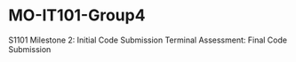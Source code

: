 # MO-IT101-Group4
S1101 Milestone 2: Initial Code Submission
Terminal Assessment: Final Code Submission

